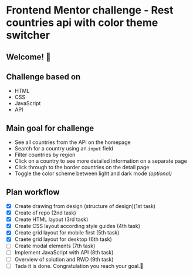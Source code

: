# Frontend Mentor challenge - Rest countries api with color theme switcher

## Welcome! 👋

## Challenge based on

- HTML
- CSS
- JavaScript
- API

## Main goal for challenge

- See all countries from the API on the homepage
- Search for a country using an `input` field
- Filter countries by region
- Click on a country to see more detailed information on a separate page
- Click through to the border countries on the detail page
- Toggle the color scheme between light and dark mode *(optional)*

## Plan workflow

- [x] Create drawing from design (structure of design)(1st task)
- [x] Create of repo (2nd task)
- [x] Create HTML layout (3rd task)
- [x] Create CSS layout according style guides (4th task)
- [x] Create grid layout for mobile first (5th task)
- [x] Craete grid layout for desktop (6th task)
- [ ] Create modal elements (7th task)
- [ ] Implement JavaScript with API (8th task)
- [ ] Overview of solution and RWD (9th task)
- [ ] Tada it is done. Congratulation you reach your goal.🎉